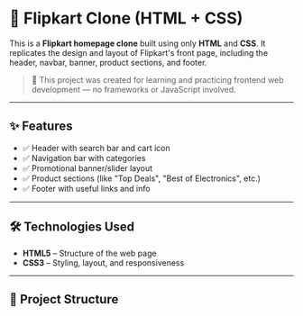 # 🛒 Flipkart Clone (HTML + CSS)

This is a **Flipkart homepage clone** built using only **HTML** and **CSS**. It replicates the design and layout of Flipkart's front page, including the header, navbar, banner, product sections, and footer.

> 🎯 This project was created for learning and practicing frontend web development — no frameworks or JavaScript involved.

---

## ✨ Features

- ✅ Header with search bar and cart icon
- ✅ Navigation bar with categories
- ✅ Promotional banner/slider layout
- ✅ Product sections (like "Top Deals", "Best of Electronics", etc.)
- ✅ Footer with useful links and info

---

## 🛠️ Technologies Used

- **HTML5** – Structure of the web page  
- **CSS3** – Styling, layout, and responsiveness

---

## 📁 Project Structure

